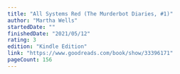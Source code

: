 ```yaml
---
title: "All Systems Red (The Murderbot Diaries, #1)"
author: "Martha Wells"
startedDate: ""
finishedDate: "2021/05/12"
rating: 3
edition: "Kindle Edition"
link: "https://www.goodreads.com/book/show/33396171"
pageCount: 156
---
```



